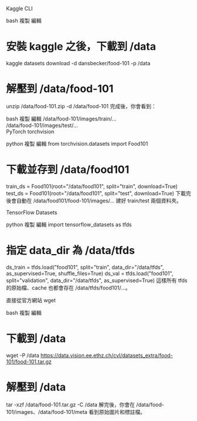 Kaggle CLI

bash
複製
編輯
# 安裝 kaggle 之後，下載到 /data
kaggle datasets download -d dansbecker/food-101 -p /data
# 解壓到 /data/food-101
unzip /data/food-101.zip -d /data/food-101
完成後，你會看到：

bash
複製
編輯
/data/food-101/images/train/…  
/data/food-101/images/test/…  
PyTorch torchvision

python
複製
編輯
from torchvision.datasets import Food101

# 下載並存到 /data/food101
train_ds = Food101(root="/data/food101", split="train", download=True)
test_ds  = Food101(root="/data/food101", split="test",  download=True)
下載完後會自動在 /data/food101/food-101/images/... 建好 train/test 兩個資料夾。

TensorFlow Datasets

python
複製
編輯
import tensorflow_datasets as tfds

# 指定 data_dir 為 /data/tfds
ds_train = tfds.load("food101",
                     split="train",
                     data_dir="/data/tfds",
                     as_supervised=True,
                     shuffle_files=True)
ds_val   = tfds.load("food101",
                     split="validation",
                     data_dir="/data/tfds",
                     as_supervised=True)
這樣所有 tfds 的原始檔、cache 也都會存在 /data/tfds/food101/...。

直接從官方網站 wget

bash
複製
編輯
# 下載到 /data
wget -P /data https://data.vision.ee.ethz.ch/cvl/datasets_extra/food-101/food-101.tar.gz
# 解壓到 /data
tar -xzf /data/food-101.tar.gz -C /data
解完後，你會在 /data/food-101/images、/data/food-101/meta 看到原始圖片和標註檔。
